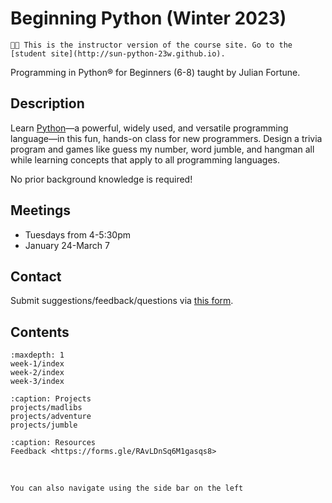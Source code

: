 # Beginning Python (Winter 2023)

```{important}
🧑‍🏫 This is the instructor version of the course site. Go to the [student site](http://sun-python-23w.github.io).
```

Programming in Python® for Beginners (6-8) taught by Julian Fortune.

## Description
Learn [Python](https://python.org)—a powerful, widely used, and versatile programming language—in this fun, hands-on class for new programmers. Design a trivia program and games like guess my number, word jumble, and hangman all while learning concepts that apply to all programming languages.

No prior background knowledge is required!

## Meetings
- Tuesdays from 4-5:30pm
- January 24-March 7

## Contact

Submit suggestions/feedback/questions via [this form](https://forms.gle/RAvLDnSq6M1gasqs8).

## Contents

```{toctree}
:maxdepth: 1
week-1/index
week-2/index
week-3/index
```

<!--
Drafts:

-->

```{toctree}
:caption: Projects
projects/madlibs
projects/adventure
projects/jumble
```


```{toctree}
:caption: Resources
Feedback <https://forms.gle/RAvLDnSq6M1gasqs8>
```

<!--
Drafts:
installing-python
Learning Python 3 <http://openbookproject.net/thinkcs/python/english3e/
Future Coder <https://futurecoder.io>
-->

</br>

```{tip}
You can also navigate using the side bar on the left
```
